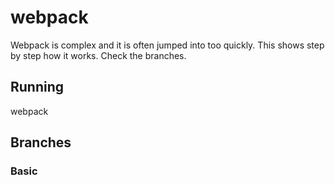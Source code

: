 # webpack

Webpack is complex and it is often jumped into too quickly.  This shows step by
step how it works.  Check the branches.

## Running

webpack



## Branches

### Basic



